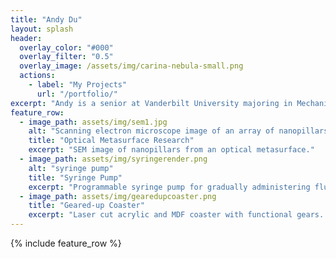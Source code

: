 ```yaml
---
title: "Andy Du"
layout: splash
header:
  overlay_color: "#000"
  overlay_filter: "0.5"
  overlay_image: /assets/img/carina-nebula-small.png
  actions:
    - label: "My Projects"
      url: "/portfolio/"
excerpt: "Andy is a senior at Vanderbilt University majoring in Mechanical Engineering. He is passionate about human-centered design, systems engineering, and hands-on learning."
feature_row:
  - image_path: assets/img/sem1.jpg
    alt: "Scanning electron microscope image of an array of nanopillars"
    title: "Optical Metasurface Research"
    excerpt: "SEM image of nanopillars from an optical metasurface."
  - image_path: assets/img/syringerender.png
    alt: "syringe pump"
    title: "Syringe Pump"
    excerpt: "Programmable syringe pump for gradually administering fluids."
  - image_path: assets/img/gearedupcoaster.png
    title: "Geared-up Coaster"
    excerpt: "Laser cut acrylic and MDF coaster with functional gears. "
---
```


{% include feature_row %}

